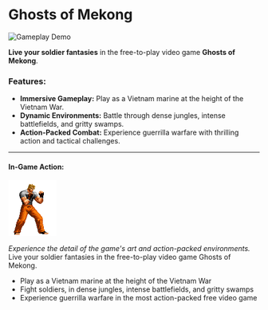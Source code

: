# Ghosts of Mekong
![Gameplay Demo](assets/readme/gameplay_demo.gif)

**Live your soldier fantasies** in the free-to-play video game **Ghosts of Mekong**.

### Features:
- **Immersive Gameplay:** Play as a Vietnam marine at the height of the Vietnam War.
- **Dynamic Environments:** Battle through dense jungles, intense battlefields, and gritty swamps.
- **Action-Packed Combat:** Experience guerrilla warfare with thrilling action and tactical challenges.

---

#### In-Game Action:
![Player Sprite](assets/player/player1.png)

*Experience the detail of the game's art and action-packed environments.*
Live your soldier fantasies in the free-to-play video game Ghosts of Mekong.
* Play as a Vietnam marine at the height of the Vietnam War
* Fight soldiers, in dense jungles, intense battlefields, and gritty swamps
* Experience guerrilla warfare in the most action-packed free video game

